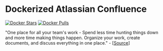 # Dockerized Atlassian Confluence

[![Docker Stars](https://img.shields.io/docker/stars/asos/confluence.svg)](https://hub.docker.com/r/asos/confluence/) [![Docker Pulls](https://img.shields.io/docker/pulls/asos/confluence.svg)](https://hub.docker.com/r/asos/confluence/)

"One place for all your team's work - Spend less time hunting things down and more time making things happen. Organize your work, create documents, and discuss everything in one place." - [[Source](https://www.atlassian.com/software/confluence)]

